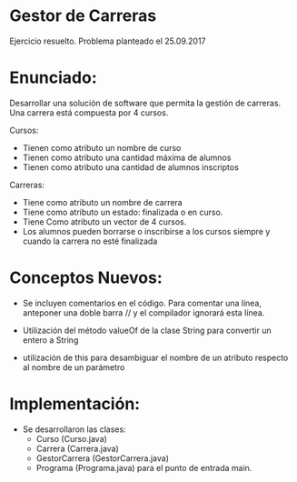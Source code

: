 # Gestor de Carreras

Ejercicio resuelto. Problema planteado el 25.09.2017 

# Enunciado:

Desarrollar una solución de software que permita la gestión de carreras.
Una carrera está compuesta por 4 cursos.

Cursos:
  - Tienen como atributo un nombre de curso
  - Tienen como atributo una cantidad máxima de alumnos
  - Tienen como atributo una cantidad de alumnos inscriptos
  
Carreras:
  - Tiene como atributo un nombre de carrera
  - Tiene como atributo un estado: finalizada o en curso.
  - Tiene Como atributo un vector de 4 cursos.
  - Los alumnos pueden borrarse o inscribirse a los cursos siempre y cuando la carrera no esté finalizada

# Conceptos Nuevos:

  - Se incluyen comentarios en el código. Para comentar una línea, anteponer una doble barra // y el compilador 
    ignorará esta línea.
    
  - Utilización del método valueOf de la clase String para convertir un entero a String
  
  - utilización de this para desambiguar el nombre de un atributo respecto al nombre de un parámetro

# Implementación:
  - Se desarrollaron las clases:
    - Curso (Curso.java)
    - Carrera (Carrera.java)
    - GestorCarrera (GestorCarrera.java)
    - Programa (Programa.java) para el punto de entrada main.
